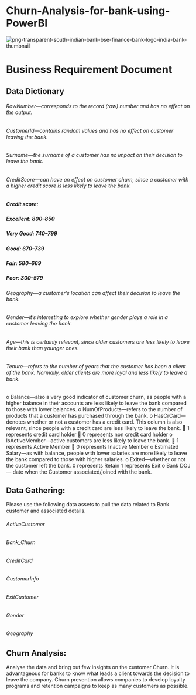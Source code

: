 # Churn-Analysis-for-bank-using-PowerBI
![png-transparent-south-indian-bank-bse-finance-bank-logo-india-bank-thumbnail](https://github.com/Nikitasuryawanshi/Churn-Analysis-for-bank-using-PowerBI/assets/105000370/76ec82c0-8d82-449b-89a9-cdc337e46a0e)
# Business Requirement Document

## Data Dictionary
###### RowNumber—corresponds to the record (row) number and has no effect on the output.
###### CustomerId—contains random values and has no effect on customer leaving the bank.
###### Surname—the surname of a customer has no impact on their decision to leave the bank.
###### CreditScore—can have an effect on customer churn, since a customer with a higher credit score is less likely to leave the bank.
##### Credit score:
##### Excellent: 800–850
##### Very Good: 740–799
##### Good: 670–739
##### Fair: 580–669
##### Poor: 300–579

###### Geography—a customer’s location can affect their decision to leave the bank.
###### Gender—it’s interesting to explore whether gender plays a role in a customer leaving the bank.
###### Age—this is certainly relevant, since older customers are less likely to leave their bank than younger ones.
###### Tenure—refers to the number of years that the customer has been a client of the bank. Normally, older clients are more loyal and less likely to leave a bank.
o Balance—also a very good indicator of customer churn, as people with a higher balance in their accounts are less likely to leave the bank compared to those with lower balances.
o NumOfProducts—refers to the number of products that a customer has purchased through the bank. 
o HasCrCard—denotes whether or not a customer has a credit card. This column is also relevant, since people with a credit card are less likely to leave the bank.
 1 represents credit card holder
 0 represents non credit card holder
o IsActiveMember—active customers are less likely to leave the bank.
 1 represents Active Member
 0 represents Inactive Member
o Estimated Salary—as with balance, people with lower salaries are more likely to leave the bank compared to those with higher salaries.
o Exited—whether or not the customer left the bank.
  0 represents Retain 
  1 represents Exit
o Bank DOJ — date when the Customer associated/joined  with the bank.



## Data Gathering:

Please use the following data assets to pull the data related to Bank customer and associated details.
###### ActiveCustomer 
###### Bank_Churn
###### CreditCard
###### CustomerInfo
###### ExitCustomer
###### Gender
###### Geography

## Churn Analysis:
Analyse the data and bring out few insights on the customer Churn.
It is advantageous for banks to know what leads a client towards the decision to leave the company.
Churn prevention allows companies to develop loyalty programs and retention campaigns to keep as many customers as possible.
